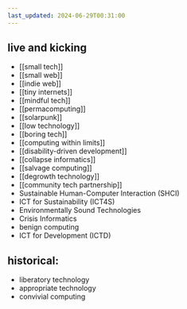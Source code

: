 ```yaml
---
last_updated: 2024-06-29T00:31:00
---
```

## live and kicking

- [[small tech]]
- [[small web]]
- [[indie web]]
- [[tiny internets]]
- [[mindful tech]]
- [[permacomputing]]
- [[solarpunk]]
- [[low technology]]
- [[boring tech]]
- [[computing within limits]]
- [[disability-driven development]]
- [[collapse informatics]]
- [[salvage computing]]
- [[degrowth technology]]
- [[community tech partnership]]
- Sustainable Human-Computer Interaction (SHCI)
- ICT for Sustainability (ICT4S)
- Environmentally Sound Technologies
- Crisis Informatics
- benign computing
- ICT for Development (ICTD)

## historical:

- liberatory technology 
- appropriate technology
- convivial computing

